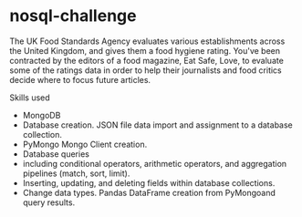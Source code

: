 # nosql-challenge
The UK Food Standards Agency evaluates various establishments across the United Kingdom, and gives them a food hygiene rating. You've been contracted by the editors of a food magazine, Eat Safe, Love, to evaluate some of the ratings data in order to help their journalists and food critics decide where to focus future articles.

Skills used
- MongoDB
- Database creation.
JSON file data import and assignment to a database collection.
- PyMongo
Mongo Client creation.
- Database queries 
- including conditional operators, arithmetic operators, and aggregation pipelines (match, sort, limit).
- Inserting, updating, and deleting fields within database collections.
- Change data types.
Pandas
DataFrame creation from PyMongoand query results.